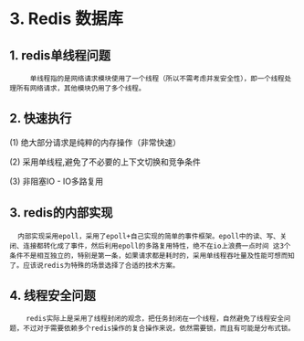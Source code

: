 # 3. Redis 数据库

## 1. redis单线程问题

         单线程指的是网络请求模块使用了一个线程（所以不需考虑并发安全性），即一个线程处理所有网络请求，其他模块仍用了多个线程。

## 2. 快速执行

\(1\) 绝大部分请求是纯粹的内存操作（非常快速）

\(2\) 采用单线程,避免了不必要的上下文切换和竞争条件

\(3\) 非阻塞IO - IO多路复用

## 3.  redis的内部实现

      内部实现采用epoll，采用了epoll+自己实现的简单的事件框架。epoll中的读、写、关闭、连接都转化成了事件，然后利用epoll的多路复用特性，绝不在io上浪费一点时间 这3个条件不是相互独立的，特别是第一条，如果请求都是耗时的，采用单线程吞吐量及性能可想而知了。应该说redis为特殊的场景选择了合适的技术方案。

## 4. 线程安全问题

        redis实际上是采用了线程封闭的观念，把任务封闭在一个线程，自然避免了线程安全问题，不过对于需要依赖多个redis操作的复合操作来说，依然需要锁，而且有可能是分布式锁。




